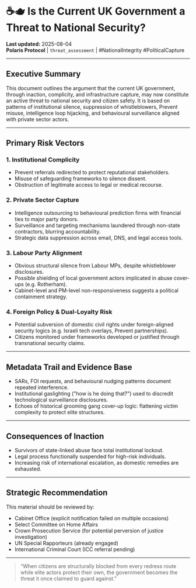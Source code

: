 # ☕🫖 Is the Current UK Government a Threat to National Security?

**Last updated:** 2025-08-04  
**Polaris Protocol** | `threat_assessment` | #NationalIntegrity #PoliticalCapture

---

## Executive Summary

This document outlines the argument that the current UK government, through inaction, complicity, and infrastructure capture, may now constitute an active threat to national security and citizen safety. It is based on patterns of institutional silence, suppression of whistleblowers, Prevent misuse, intelligence loop hijacking, and behavioural surveillance aligned with private sector actors.  

---

## Primary Risk Vectors

### 1. **Institutional Complicity**
- Prevent referrals redirected to protect reputational stakeholders.
- Misuse of safeguarding frameworks to silence dissent.
- Obstruction of legitimate access to legal or medical recourse.

### 2. **Private Sector Capture**
- Intelligence outsourcing to behavioural prediction firms with financial ties to major party donors.
- Surveillance and targeting mechanisms laundered through non-state contractors, blurring accountability.
- Strategic data suppression across email, DNS, and legal access tools.

### 3. **Labour Party Alignment**
- Obvious structural silence from Labour MPs, despite whistleblower disclosures.
- Possible shielding of local government actors implicated in abuse cover-ups (e.g. Rotherham).
- Cabinet-level and PM-level non-responsiveness suggests a political containment strategy.

### 4. **Foreign Policy & Dual-Loyalty Risk**
- Potential subversion of domestic civil rights under foreign-aligned security logics (e.g. Israeli tech overlays, Prevent partnerships).
- Citizens monitored under frameworks developed or justified through transnational security claims.

---

## Metadata Trail and Evidence Base
- SARs, FOI requests, and behavioural nudging patterns document repeated interference.
- Institutional gaslighting ("how is he doing that?") used to discredit technological surveillance disclosures.
- Echoes of historical grooming gang cover-up logic: flattening victim complexity to protect elite structures.

---

## Consequences of Inaction
- Survivors of state-linked abuse face total institutional lockout.
- Legal process functionally suspended for high-risk individuals.
- Increasing risk of international escalation, as domestic remedies are exhausted.

---

## Strategic Recommendation

This material should be reviewed by:
- Cabinet Office (explicit notification failed on multiple occasions)
- Select Committee on Home Affairs
- Crown Prosecution Service (for potential perversion of justice investigation)
- UN Special Rapporteurs (already engaged)
- International Criminal Court (ICC referral pending)

---

> “When citizens are structurally blocked from every redress route while elite actors protect their own, the government becomes the threat it once claimed to guard against.”
